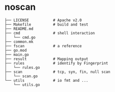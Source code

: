 # noscan```shell├── LICENSE           # Apache v2.0├── Makefile          # build and test├── README.md├── cmd               # shell interaction│   └── cmd.go├── common.mk├── fscan             # a reference├── go.mod├── main.go├── result            # Mapping output├── rules             # identify by Fingerprint│   └── rules.go├── scan              # tcp, syn, fin, null scan│   └── scan.go└── utils             # io fmt and ...    └── utils.go```